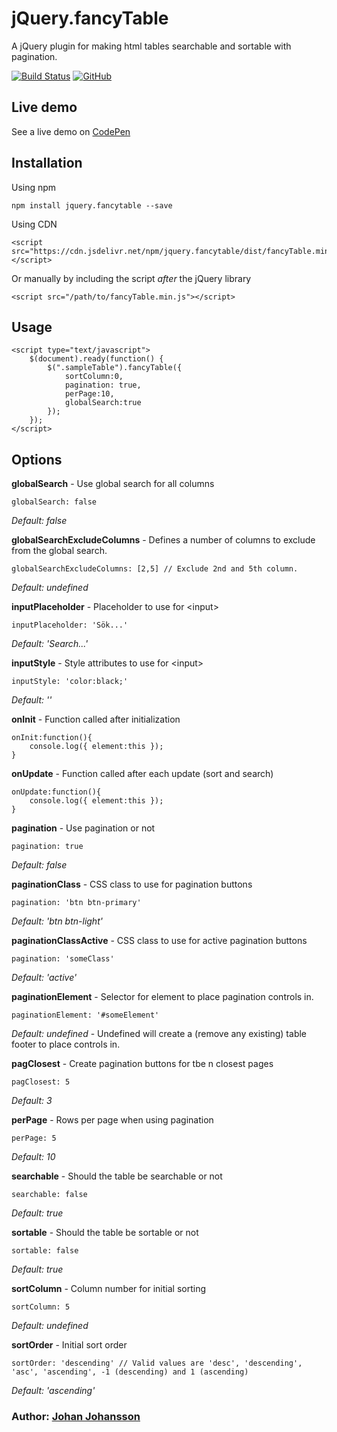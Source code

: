 # jQuery.fancyTable

A jQuery plugin for making html tables searchable and sortable with pagination.

[![Build Status](https://travis-ci.com/myspace-nu/jquery.fancyTable.svg?branch=master)](https://travis-ci.com/myspace-nu/jquery.fancyTable)
[![GitHub](https://img.shields.io/github/license/mashape/apistatus.svg)](https://github.com/myspace-nu/jquery.fancyTable/blob/master/LICENSE)

## Live demo

See a live demo on [CodePen](https://codepen.io/myspace-nu/full/ZVEKyR)

## Installation

Using npm

	npm install jquery.fancytable --save

Using CDN

	<script src="https://cdn.jsdelivr.net/npm/jquery.fancytable/dist/fancyTable.min.js"></script>

Or manually by including the script *after* the jQuery library

	<script src="/path/to/fancyTable.min.js"></script>

## Usage

	<script type="text/javascript">
		$(document).ready(function() {
			$(".sampleTable").fancyTable({
				sortColumn:0,
				pagination: true,
				perPage:10,
				globalSearch:true
			});		
		});
	</script>

## Options

**globalSearch** - Use global search for all columns

    globalSearch: false

*Default: false*

**globalSearchExcludeColumns** - Defines a number of columns to exclude from the global search.

    globalSearchExcludeColumns: [2,5] // Exclude 2nd and 5th column.

*Default: undefined*

**inputPlaceholder** - Placeholder to use for &lt;input&gt;

    inputPlaceholder: 'Sök...'

*Default: 'Search...'*

**inputStyle** - Style attributes to use for &lt;input&gt;

    inputStyle: 'color:black;'

*Default: ''*

**onInit** - Function called after initialization

	onInit:function(){
		console.log({ element:this });
	}

**onUpdate** - Function called after each update (sort and search)

	onUpdate:function(){
		console.log({ element:this });
	}

**pagination** - Use pagination or not

    pagination: true

*Default: false*

**paginationClass** - CSS class to use for pagination buttons

    pagination: 'btn btn-primary'

*Default: 'btn btn-light'*

**paginationClassActive** - CSS class to use for active pagination buttons

    pagination: 'someClass'

*Default: 'active'*

**paginationElement** - Selector for element to place pagination controls in.

    paginationElement: '#someElement'

*Default: undefined* - Undefined will create a (remove any existing) table footer to place controls in.

**pagClosest** - Create pagination buttons for tbe n closest pages

    pagClosest: 5

*Default: 3*

**perPage** - Rows per page when using pagination

    perPage: 5

*Default: 10*

**searchable** - Should the table be searchable or not

    searchable: false

*Default: true*

**sortable** - Should the table be sortable or not

    sortable: false

*Default: true*

**sortColumn** - Column number for initial sorting

    sortColumn: 5

*Default: undefined*

**sortOrder** - Initial sort order

    sortOrder: 'descending' // Valid values are 'desc', 'descending', 'asc', 'ascending', -1 (descending) and 1 (ascending)

*Default: 'ascending'*

### Author: [Johan Johansson](https://github.com/myspace-nu)
